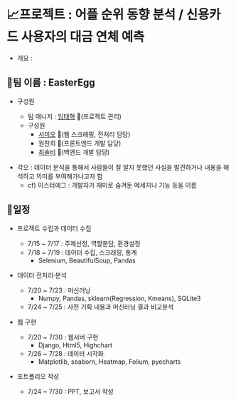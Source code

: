 # :chart_with_upwards_trend:프로젝트 : 어플 순위 동향 분석 / 신용카드 사용자의 대금 연체 예측

- 개요 : 

 

## :white_square_button:팀 이름 : EasterEgg

- 구성원

  - 팀 매니저 : [임태혁](https://github.com/creamcheesesteak?tab=repositories) :link:(프로젝트 관리)
  - 구성원
    - [서미오](https://github.com/mmeooo) :link:(웹 스크래핑, 전처리 담당)
    - 원찬희 :link:(프론트엔드 개발 담당)
    - [최솔비](https://github.com/SolbiChoi) :link:(백엔드 개발 담당)

* 각오 : 데이터 분석을 통해서 사람들이 잘 알지 못했던 사실을 발견하거나 내용을 해석하고 의미를 부여해가나고자 함 
  * cf) 이스터에그 : 개발자가 재미로 숨겨둔 메세지나 기능 등을 이름



## :white_square_button:일정

- 프로젝트 수립과 데이터 수집

  - 7/15 ~ 7/17 : 주제선정, 역할분담, 환경설정
  - 7/18 ~ 7/19 : 데이터 수집, 스크래핑, 통계
    - Selenium, BeautifulSoup, Pandas

- 데이터 전처리·분석

  - 7/20 ~ 7/23 : 머신러닝
    - Numpy, Pandas, sklearn(Regression, Kmeans), SQLite3
  - 7/24 ~ 7/25 : 사전 기획 내용과 머신러닝 결과 비교분석

- 웹 구현

  - 7/20 ~ 7/30 : 웹서버 구현
    - Django, Html5, Highchart
  - 7/26 ~ 7/28 : 데이터 시각화
    - Matplotlib, seaborn, Heatmap, Folium, pyecharts

- 포트폴리오 작성 

  - 7/24 ~ 7/30 : PPT, 보고서 작성

